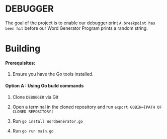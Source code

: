 # DEBUGGER
The goal of the project is to enable our debugger print `A breakpoint has been hit` before our Word Generator Program prints a random string. 

# Building

#### Prerequisites:

1. Ensure you have the Go tools installed.

#### Option A : Using Go build commands

1. Clone `DEBUGGER` via Git

2. Open a terminal in the cloned repository and run `export GOBIN=[PATH OF  CLONED REPOSITORY]`

3. Run `go install WordGenerator.go`

4. Run `go run main.go`